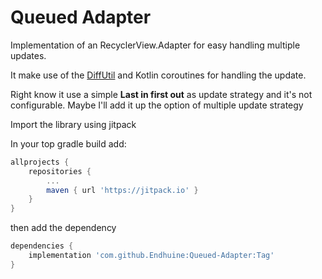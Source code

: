# Queued Adapter

Implementation of an RecyclerView.Adapter for easy handling multiple
updates.

It make use of the [DiffUtil](https://developer.android.com/reference/android/support/v7/util/DiffUtil)
and Kotlin coroutines for handling the update.

Right know it use a simple **Last in first out** as update strategy and it's not
configurable. Maybe I'll add it up the option of multiple update strategy

Import the library using jitpack

In your top gradle build add:

```gradle
allprojects {
    repositories {
        ...
        maven { url 'https://jitpack.io' }
    }
}
```

then add the dependency

```gradle
dependencies {
    implementation 'com.github.Endhuine:Queued-Adapter:Tag'
}
```